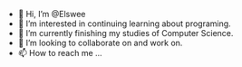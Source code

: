 - 👋 Hi, I’m @Elswee
- 👀 I’m interested in continuing learning about programing.
- 🌱 I’m currently finishing my studies of Computer Science.
- 💞️ I’m looking to collaborate on and work on.
- 📫 How to reach me ...

<!---
Elswee13/Elswee13 is a ✨ special ✨ repository because its `README.md` (this file) appears on your GitHub profile.
You can click the Preview link to take a look at your changes.
--->
